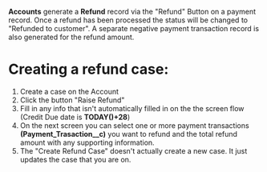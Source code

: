 **Accounts** generate a **Refund** record via the "Refund" Button on a payment record. Once a refund has been processed the status will be changed to "Refunded to customer". A separate negative payment transaction record is also generated for the refund amount. 

# Creating a refund case:
1. Create a case on the Account
2. Click the button "Raise Refund"
3. Fill in any info that isn't automatically filled in on the the screen flow (Credit Due date is **TODAY()+28**)
4. On the next screen you can select one or more payment transactions **(Payment_Trasaction__c)** you want to refund and the total refund amount with  any supporting information.
5. The "Create Refund Case" doesn't actually create a new case. It just updates the case that you are on. 